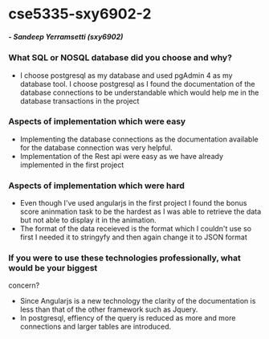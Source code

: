 # cse5335-sxy6902-2

##### - Sandeep Yerramsetti (sxy6902)

### What SQL or NOSQL database did you choose and why?

- I choose postgresql as my database and used pgAdmin 4 as my database tool. I choose postgresql as I found the documentation of the database connections to be understandable which would help me in the database transactions in the project

### Aspects of implementation which were easy 

- Implementing the database connections as the documentation available for the database connection was very helpful.
- Implementation of the Rest api were easy as we have already implemented in the first project 

### Aspects of implementation which were hard

- Even though I've used angularjs in the first project I found the bonus score aninmation task to be the hardest as I was able to retrieve the data but not able to display it in the animation.
- The format of the data receieved is the format which I couldn't use so first I needed it to stringyfy and then again change it to JSON format

### If you were to use these technologies professionally, what would be your biggest
concern?

- Since Angularjs is a new technology the clarity of the documentation is less than that of the other framework such as Jquery.
- In postgresql, effiency of the query is reduced as more and more connections and larger tables are introduced.
